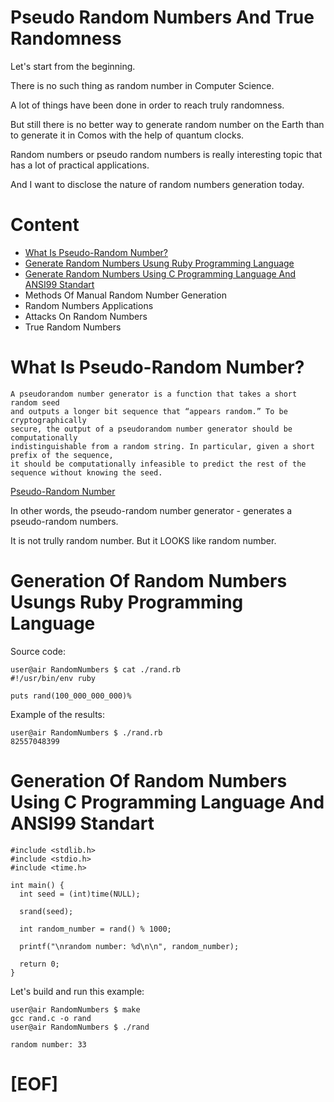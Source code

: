 # Pseudo Random Numbers And True Randomness

Let's start from the beginning. 

There is no such thing as random number in Computer Science. 

A lot of things have been done in order to reach truly randomness.

But still there is no better way to generate random number on the Earth than to 
generate it in Comos with the help of quantum clocks.

Random numbers or pseudo random numbers is really interesting topic that has a lot of
practical applications.

And I want to disclose the nature of random numbers generation today.

# Content

- [What Is Pseudo-Random Number?](#what_is_pseudo_random_number)
- [Generate Random Numbers Usung Ruby Programming Language](#random_ruby)
- [Generate Random Numbers Using C Programming Language And ANSI99 Standart](#random_c)
- Methods Of Manual Random Number Generation 
- Random Numbers Applications
- Attacks On Random Numbers
- True Random Numbers

<h1><a id="what_is_pseudo_random_number"> What Is Pseudo-Random Number? </a> </h1>

````
A pseudorandom number generator is a function that takes a short random seed 
and outputs a longer bit sequence that “appears random.” To be cryptographically 
secure, the output of a pseudorandom number generator should be computationally 
indistinguishable from a random string. In particular, given a short prefix of the sequence, 
it should be computationally infeasible to predict the rest of the sequence without knowing the seed. 
````

[Pseudo-Random Number](https://www.sciencedirect.com/topics/mathematics/pseudo-random-number)

In other words, the pseudo-random number generator - generates a pseudo-random numbers.

It is not trully random number. But it LOOKS like random number.

<h1><a id="random_ruby"> Generation Of Random Numbers Usungs Ruby Programming Language </a></h1>

Source code: 

````
user@air RandomNumbers $ cat ./rand.rb 
#!/usr/bin/env ruby

puts rand(100_000_000_000)%   
````

Example of the results:

````
user@air RandomNumbers $ ./rand.rb    
82557048399
````

<h1><a id="random_с"> Generation Of Random Numbers Using C Programming Language And ANSI99 Standart </a></h1>

````
#include <stdlib.h>
#include <stdio.h>
#include <time.h>

int main() {
  int seed = (int)time(NULL);
  
  srand(seed);

  int random_number = rand() % 1000;

  printf("\nrandom number: %d\n\n", random_number);

  return 0;
}
````

Let's build and run this example:

````
user@air RandomNumbers $ make
gcc rand.c -o rand
user@air RandomNumbers $ ./rand

random number: 33

````

# [EOF]


